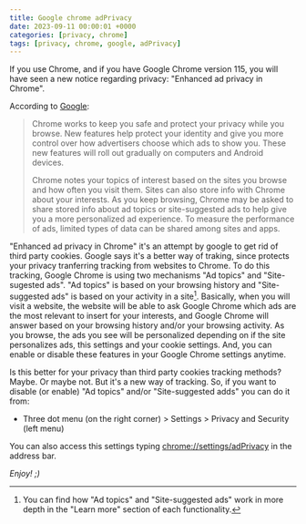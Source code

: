 ```yaml
---
title: Google chrome adPrivacy
date: 2023-09-11 00:00:01 +0000
categories: [privacy, chrome]
tags: [privacy, chrome, google, adPrivacy]
---
```


If you use Chrome, and if you have Google Chrome version 115, you will have seen a new notice regarding privacy: "Enhanced ad privacy in Chrome".

According to [Google](https://support.google.com/chrome/answer/13355898?hl=en):

>Chrome works to keep you safe and protect your privacy while you browse. 
>New features help protect your identity and give you more control over how advertisers choose which ads to show you. 
>These new features will roll out gradually on computers and Android devices.
>
>Chrome notes your topics of interest based on the sites you browse and how often you visit them.
>Sites can also store info with Chrome about your interests. 
>As you keep browsing, Chrome may be asked to share stored info about ad topics or site-suggested ads to help give you a more personalized ad experience. 
>To measure the performance of ads, limited types of data can be shared among sites and apps.

"Enhanced ad privacy in Chrome" it's an attempt by google to get rid of third party cookies.
Google says it's a better way of traking, since protects your privacy tranferring tracking from websites to Chrome.
To do this tracking, Google Chrome is using two mechanisms "Ad topics" and "Site-sugested ads". 
"Ad topics" is based on your browsing history and "Site-suggested ads" is based on your activity in a site[^1].
Basically, when you will visit a website, the website will be able to ask Google Chrome which ads are the most relevant to insert for your interests, and Google Chrome will answer based on your browsing history and/or your browsing activity.
As you browse, the ads you see will be personalized depending on if the site personalizes ads, this settings and your cookie settings.
And, you can enable or disable these features in your Google Chrome settings anytime.

Is this better for your privacy than third party cookies tracking methods? Maybe. Or maybe not. But it's a new way of tracking.
So, if you want to disable (or enable) "Ad topics" and/or "Site-suggested adds" you can do it from:

* Three dot menu (on the right corner) > Settings > Privacy and Security (left menu)

You can also access this settings typing [chrome://settings/adPrivacy](chrome://settings/adPrivacy) in the address bar.

[^1]: You can find how "Ad topics" and "Site-suggested ads" work in more depth in the "Learn more" section of each functionality.

*Enjoy! ;)*
